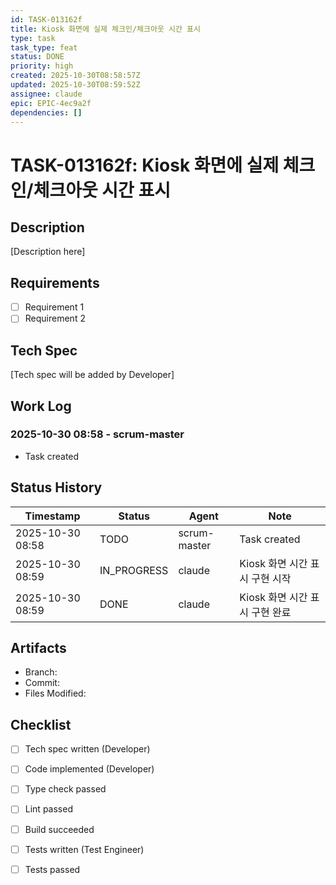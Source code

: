 ```yaml
---
id: TASK-013162f
title: Kiosk 화면에 실제 체크인/체크아웃 시간 표시
type: task
task_type: feat
status: DONE
priority: high
created: 2025-10-30T08:58:57Z
updated: 2025-10-30T08:59:52Z
assignee: claude
epic: EPIC-4ec9a2f
dependencies: []
---
```


# TASK-013162f: Kiosk 화면에 실제 체크인/체크아웃 시간 표시

## Description

[Description here]

## Requirements

- [ ] Requirement 1
- [ ] Requirement 2

## Tech Spec

[Tech spec will be added by Developer]

## Work Log

### 2025-10-30 08:58 - scrum-master
- Task created

## Status History

| Timestamp | Status | Agent | Note |
|-----------|--------|-------|------|
| 2025-10-30 08:58 | TODO | scrum-master | Task created |
| 2025-10-30 08:59 | IN_PROGRESS | claude | Kiosk 화면 시간 표시 구현 시작 |
| 2025-10-30 08:59 | DONE | claude | Kiosk 화면 시간 표시 구현 완료 |

## Artifacts

- Branch:
- Commit:
- Files Modified:

## Checklist

- [ ] Tech spec written (Developer)
- [ ] Code implemented (Developer)
- [ ] Type check passed
- [ ] Lint passed
- [ ] Build succeeded
- [ ] Tests written (Test Engineer)
- [ ] Tests passed

